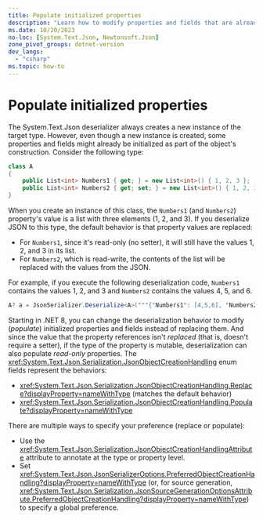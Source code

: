 ```yaml
---
title: Populate initialized properties
description: "Learn how to modify properties and fields that are already initialized when deserializing from JSON in .NET."
ms.date: 10/20/2023
no-loc: [System.Text.Json, Newtonsoft.Json]
zone_pivot_groups: dotnet-version
dev_langs:
  - "csharp"
ms.topic: how-to
---
```


# Populate initialized properties

The System.Text.Json deserializer always creates a new instance of the target type. However, even though a new instance is created, some properties and fields might already be initialized as part of the object's construction. Consider the following type:

```csharp
class A
{
    public List<int> Numbers1 { get; } = new List<int>() { 1, 2, 3 };
    public List<int> Numbers2 { get; set; } = new List<int>() { 1, 2, 3 };
}
```

When you create an instance of this class, the `Numbers1` (and `Numbers2`) property's value is a list with three elements (1, 2, and 3). If you deserialize JSON to this type, the default behavior is that property values are replaced:

- For `Numbers1`, since it's read-only (no setter), it will still have the values 1, 2, and 3 in its list.
- For `Numbers2`, which is read-write, the contents of the list will be replaced with the values from the JSON.

For example, if you execute the following deserialization code, `Numbers1` contains the values 1, 2, and 3 and `Numbers2` contains the values 4, 5, and 6.

```csharp
A? a = JsonSerializer.Deserialize<A>("""{"Numbers1": [4,5,6], "Numbers2": [4,5,6]}""");
```

Starting in .NET 8, you can change the deserialization behavior to modify (*populate*) initialized properties and fields instead of replacing them. And since the value that the property references isn't *replaced* (that is, doesn't require a setter), if the type of the property is mutable, deserialization can also populate *read-only* properties. The <xref:System.Text.Json.Serialization.JsonObjectCreationHandling> enum fields represent the behaviors:

- <xref:System.Text.Json.Serialization.JsonObjectCreationHandling.Replace?displayProperty=nameWithType> (matches the default behavior)
- <xref:System.Text.Json.Serialization.JsonObjectCreationHandling.Populate?displayProperty=nameWithType>

There are multiple ways to specify your preference (replace or populate):

- Use the <xref:System.Text.Json.Serialization.JsonObjectCreationHandlingAttribute> attribute to annotate at the type or property level.
- Set <xref:System.Text.Json.JsonSerializerOptions.PreferredObjectCreationHandling?displayProperty=nameWithType> (or, for source generation, <xref:System.Text.Json.Serialization.JsonSourceGenerationOptionsAttribute.PreferredObjectCreationHandling?displayProperty=nameWithType>) to specify a global preference.
